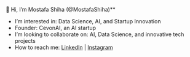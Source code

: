 👋 Hi, I’m Mostafa Shiha (@MostafaShiha)**  
- I’m interested in: Data Science, AI, and Startup Innovation  
- Founder: CevonAI, an AI startup
- I’m looking to collaborate on: AI, Data Science, and innovative tech projects  
- How to reach me:
[LinkedIn](https://www.linkedin.com/in/mostafashiha-5b658716b/) | [Instagram](https://www.instagram.com/mostafashihaofficial/)  
